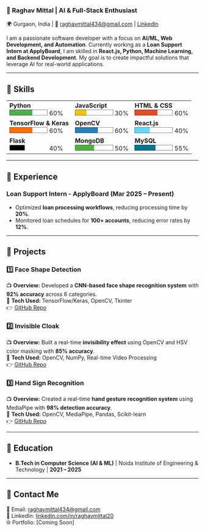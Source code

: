 ### **🚀 Raghav Mittal | AI & Full-Stack Enthusiast**
🌍 Gurgaon, India | 📧 raghavmittal434@gmail.com | [LinkedIn](https://www.linkedin.com/in/raghavmittal20/)  

I am a passionate software developer with a focus on **AI/ML, Web Development, and Automation**. Currently working as a **Loan Support Intern at ApplyBoard**, I am skilled in **React.js, Python, Machine Learning, and Backend Development**. My goal is to create impactful solutions that leverage AI for real-world applications.

---
## **🔹 Skills**

<table>
  <tr>
    <td><b>Python</b> <br>
      <svg width="100" height="15">
        <rect width="60" height="100%" fill="#4caf50"></rect>
        <rect width="100" height="100%" fill="none" stroke="#000" stroke-width="1"></rect>
      </svg> 60%
    </td>
    <td><b>JavaScript</b> <br>
      <svg width="100" height="15">
        <rect width="30" height="100%" fill="#f1c40f"></rect>
        <rect width="100" height="100%" fill="none" stroke="#000" stroke-width="1"></rect>
      </svg> 30%
    </td>
    <td><b>HTML & CSS</b> <br>
      <svg width="100" height="15">
        <rect width="60" height="100%" fill="#e34c26"></rect>
        <rect width="100" height="100%" fill="none" stroke="#000" stroke-width="1"></rect>
      </svg> 60%
    </td>
  </tr>
  <tr>
    <td><b>TensorFlow & Keras</b> <br>
      <svg width="100" height="15">
        <rect width="60" height="100%" fill="#ff6f00"></rect>
        <rect width="100" height="100%" fill="none" stroke="#000" stroke-width="1"></rect>
      </svg> 60%
    </td>
    <td><b>OpenCV</b> <br>
      <svg width="100" height="15">
        <rect width="60" height="100%" fill="#2980b9"></rect>
        <rect width="100" height="100%" fill="none" stroke="#000" stroke-width="1"></rect>
      </svg> 60%
    </td>
    <td><b>React.js</b> <br>
      <svg width="100" height="15">
        <rect width="40" height="100%" fill="#61dafb"></rect>
        <rect width="100" height="100%" fill="none" stroke="#000" stroke-width="1"></rect>
      </svg> 40%
    </td>
  </tr>
  <tr>
    <td><b>Flask</b> <br>
      <svg width="100" height="15">
        <rect width="40" height="100%" fill="#000000"></rect>
        <rect width="100" height="100%" fill="none" stroke="#fff" stroke-width="1"></rect>
      </svg> 40%
    </td>
    <td><b>MongoDB</b> <br>
      <svg width="100" height="15">
        <rect width="50" height="100%" fill="#4DB33D"></rect>
        <rect width="100" height="100%" fill="none" stroke="#000" stroke-width="1"></rect>
      </svg> 50%
    </td>
    <td><b>MySQL</b> <br>
      <svg width="100" height="15">
        <rect width="55" height="100%" fill="#00758F"></rect>
        <rect width="100" height="100%" fill="none" stroke="#000" stroke-width="1"></rect>
      </svg> 55%
    </td>
  </tr>
</table>


---

## **🔹 Experience**
### **Loan Support Intern - ApplyBoard (Mar 2025 – Present)**
- Optimized **loan processing workflows**, reducing processing time by **20%**.
- Monitored loan schedules for **100+ accounts**, reducing error rates by **12%**.

---

## **🔹 Projects**
### **1️⃣ Face Shape Detection**
📺 **Overview:** Developed a **CNN-based face shape recognition system** with **92% accuracy** across 6 categories.  
💪 **Tech Used:** TensorFlow/Keras, OpenCV, Tkinter  
👉 [GitHub Repo](https://github.com/raghav20mittal/face-shape-detection)  

### **2️⃣ Invisible Cloak**
📺 **Overview:** Built a real-time **invisibility effect** using OpenCV and HSV color masking with **85% accuracy**.  
💪 **Tech Used:** OpenCV, NumPy, Real-time Video Processing  
👉 [GitHub Repo](https://github.com/raghav20mittal/invisible-cloak)  

### **3️⃣ Hand Sign Recognition**
📺 **Overview:** Created a real-time **hand gesture recognition system** using MediaPipe with **98% detection accuracy**.  
💪 **Tech Used:** OpenCV, MediaPipe, Pandas, Scikit-learn  
👉 [GitHub Repo](https://github.com/raghav20mittal/signLanguage)  

---

## **🔹 Education**
- **B.Tech in Computer Science (AI & ML)** | Noida Institute of Engineering & Technology | **2021 – 2025**  

---

## **🔹 Contact Me**
📧 Email: [raghavmittal434@gmail.com](mailto:raghavmittal434@gmail.com)  
👤 LinkedIn: [linkedin.com/in/raghavmittal20](https://www.linkedin.com/in/raghavmittal20/)  
🌐 Portfolio: [Coming Soon]  
